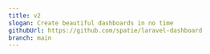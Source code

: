 ```yaml
---
title: v2
slogan: Create beautiful dashboards in no time
githubUrl: https://github.com/spatie/laravel-dashboard
branch: main
---
```

